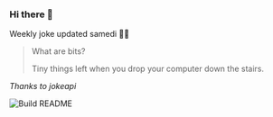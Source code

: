 ### Hi there 👋



Weekly joke updated samedi 💁‍♂️


<!-- START_JOKE_SECTION -->
> 
> What are bits?
> 
> Tiny things left when you drop your computer down the stairs.
<!-- END_JOKE_SECTION -->


*Thanks to jokeapi*


![Build README](https://github.com/ThomasTSWD/ThomasTSWD/workflows/Build%20README/badge.svg)


<!-- ##![Cute cat](https://cataas.com/cat?width=250&height=250) -->

